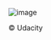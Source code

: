 ![image](https://user-images.githubusercontent.com/92832451/182850464-41bcef26-2304-4c62-a461-d0a931411901.png)

©️ Udacity

